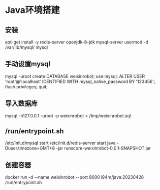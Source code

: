 # Java环境搭建

## 安装
apt-get install -y redis-server openjdk-8-jdk mysql-server
usermod -d /var/lib/mysql/ mysql

## 手动设置mysql
mysql -uroot
create DATABASE weixinrobot;
use mysql;
ALTER USER 'root'@'localhost' IDENTIFIED WITH mysql_native_password BY '123456';
flush privileges;
quit;

## 导入数据库
mysql -h127.0.0.1 -uroot -p weixinrobot < /tmp/weixinrobot.sql

## /run/entrypoint.sh
/etc/init.d/mysql start
/etc/init.d/redis-server start
java -Duser.timezone=GMT+8 -jar runscore-weixinrobot-0.0.1-SNAPSHOT.jar

## 创建容器
docker run -d --name weixinrobot --port 8000 i94m/java:20230428 /run/entrypoint.sh
